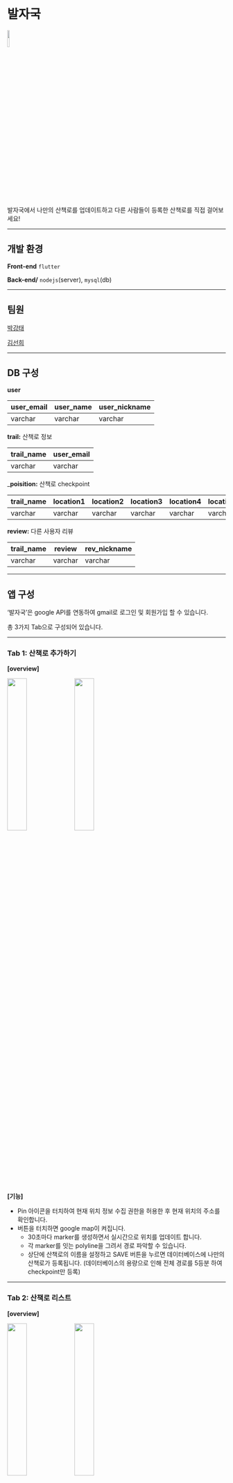 # 발자국
<img src="https://github.com/sunnygeem/madcamp_week2/assets/51894747/55eef5df-08a7-48fc-970e-bc5d10a07314" width="10%" height="10%">

발자국에서 나만의 산책로를 업데이트하고 다른 사람들이 등록한 산책로를 직접 걸어보세요!

---

## 개발 환경

**Front-end** `flutter`

**Back-end/** `nodejs`(server), `mysql`(db)

---

## 팀원

[박강태](https://www.notion.so/3c906b5d84de4a73b555e1dd539b35ce?pvs=21)

[김선희](https://www.notion.so/553d94906edd4ba99d228ed8d2d49353?pvs=21) 

---

## DB 구성

**user**

| user_email | user_name | user_nickname |
| --- | --- | --- |
| varchar | varchar | varchar |

**trail:** 산책로 정보

| trail_name | user_email |
| --- | --- |
| varchar | varchar |

_**poisition:** 산책로 checkpoint

| trail_name | location1 | location2 | location3 | location4 | location5 |
| --- | --- | --- | --- | --- | --- |
| varchar | varchar | varchar | varchar | varchar | varchar |

**review:** 다른 사용자 리뷰

| trail_name | review | rev_nickname |
| --- | --- | --- |
| varchar | varchar | varchar |

---

## 앱 구성

‘발자국’은 google API를 연동하여 gmail로 로그인 및 회원가입 할 수 있습니다.

총 3가지 Tab으로 구성되어 있습니다.

---

### Tab 1: 산책로 추가하기

**[overview]**

<img src="https://github.com/sunnygeem/madcamp_week2/assets/51894747/e1d31dcb-6afc-4b07-9d59-150abfdacb90" width="30%" height="30%">

<img src="https://github.com/sunnygeem/madcamp_week2/assets/51894747/0fbea0ab-d576-4100-8337-58da5ab9c02f" width="30%" height="30%">

**[기능]**

- Pin 아이콘을 터치하여 현재 위치 정보 수집 권한을 허용한 후 현재 위치의 주소를 확인합니다.
- 버튼을 터치하면 google map이 켜집니다.
    - 30초마다 marker를 생성하면서 실시간으로 위치를 업데이트 합니다.
    - 각 marker를 잇는 polyline을 그려서 경로 파악할 수 있습니다.
    - 상단에 산책로의 이름을 설정하고 SAVE 버튼을 누르면 데이터베이스에 나만의 산책로가 등록됩니다. (데이터베이스의 용량으로 인해 전체 경로를 5등분 하여 checkpoint만 등록)

---

### Tab 2: 산책로 리스트

********************[overview]********************

<img src="https://github.com/sunnygeem/madcamp_week2/assets/51894747/18b2e560-03ee-4099-a9c6-c335ddfa29f8" width="30%" height="30%">

<img src="https://github.com/sunnygeem/madcamp_week2/assets/51894747/c9dad68b-d183-478c-9379-90af50946505" width="30%" height="30%">

****************[기능]****************

- 데이터베이스에 등록된 산책로 리스트를 볼 수 있습니다.
    - 등록자와 등록자가 설정한 산책로 이름을 볼 수 있습니다.
- 각 리스트를 터치하면 dialog 창이 떠서 산책로를 볼 수 있고 리뷰를 작성 및 확인할 수 있습니다.
    - 데이터베이스에 등록된 5개의 checkpoint를 불러와서 다시 지도에 marker를 생성한 후 polyline을 그려줍니다.
    - 리뷰를 작성하면 리뷰 작성자와 리뷰 내용이 담긴 listview가 업데이트 됩니다. (데이터베이스의 용량으로 인해 15자 글자수 제한)

---

### Tab 3: 내 프로필 확인 및 수정

**[overview]**

<img src="https://github.com/sunnygeem/madcamp_week2/assets/51894747/27bd9840-251b-4975-a27c-8c9ea272bdaf" width="30%" height="30%">

<img src="https://github.com/sunnygeem/madcamp_week2/assets/51894747/2db082f1-fb6c-473e-a7f7-2dda3ef654c4" width="30%" height="30%">

**[기능]**

- 내 프로필을 확인할 수 있습니다.
    - 로그인에 사용한 gmail과 google에 설정된 내 이름이 보입니다.
- 프로필 수정 버튼을 통해서 다른 사람에게 보여지는 닉네임을 수정할 수 있습니다.

---

## 추가할 사항

- 프로필 사진을 설정하는 기능
- 산책로 등록하는 중에 카페나 사진 스팟이 있다면 checkpoint를 따로 설정해 추가하는 기능
- 산책로 리스트 정렬 기능 (리뷰 개수 순서, 등록 날짜 순서 등)
